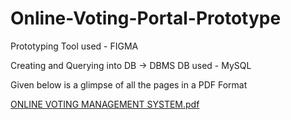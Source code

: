 # Online-Voting-Portal-Prototype

Prototyping Tool used - FIGMA

Creating and Querying into DB -> DBMS
DB used - MySQL


Given below is a glimpse of all the pages in a PDF Format

[ONLINE VOTING MANAGEMENT SYSTEM.pdf](https://github.com/shreyapandey970/Online-Voting-Portal-Prototype/files/13256331/ONLINE.VOTING.MANAGEMENT.SYSTEM.pdf)

